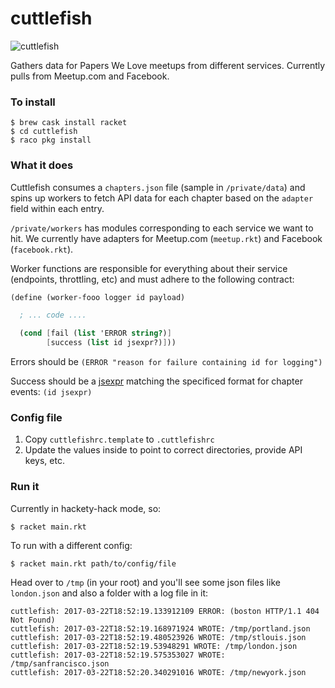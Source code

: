 cuttlefish
==========

![cuttlefish](http://pwlconf.org/images/cuttlefish-48188_1280.png)

Gathers data for Papers We Love meetups from different services. Currently pulls from Meetup.com and Facebook.

### To install

```
$ brew cask install racket
$ cd cuttlefish
$ raco pkg install
```

### What it does

Cuttlefish consumes a `chapters.json` file (sample in `/private/data`) and spins
up workers to fetch API data for each chapter based on the `adapter` field
within each entry.

`/private/workers` has modules corresponding to each service we want to hit.
We currently have adapters for Meetup.com (`meetup.rkt`) and Facebook (`facebook.rkt`).

Worker functions are responsible for everything about their service (endpoints,
throttling, etc) and must adhere to the following contract:

```scheme
(define (worker-fooo logger id payload)

  ; ... code ....

  (cond [fail (list 'ERROR string?)]
        [success (list id jsexpr?)]))
```

Errors should be `(ERROR "reason for failure containing id for logging")`

Success should be a [jsexpr](http://docs.racket-lang.org/json/index.html?q=jsexpr#%28tech._jsexpr%29)
matching the specificed format for chapter events: `(id jsexpr)`

### Config file

1. Copy `cuttlefishrc.template` to `.cuttlefishrc`
1. Update the values inside to point to correct directories, provide API keys, etc.

### Run it

Currently in hackety-hack mode, so:

```
$ racket main.rkt
```

To run with a different config:

```
$ racket main.rkt path/to/config/file
```

Head over to `/tmp` (in your root) and you'll see some json files like
`london.json` and also a folder with a log file in it:

```
cuttlefish: 2017-03-22T18:52:19.133912109 ERROR: (boston HTTP/1.1 404 Not Found)
cuttlefish: 2017-03-22T18:52:19.168971924 WROTE: /tmp/portland.json
cuttlefish: 2017-03-22T18:52:19.480523926 WROTE: /tmp/stlouis.json
cuttlefish: 2017-03-22T18:52:19.53948291 WROTE: /tmp/london.json
cuttlefish: 2017-03-22T18:52:19.575353027 WROTE: /tmp/sanfrancisco.json
cuttlefish: 2017-03-22T18:52:20.340291016 WROTE: /tmp/newyork.json
```
